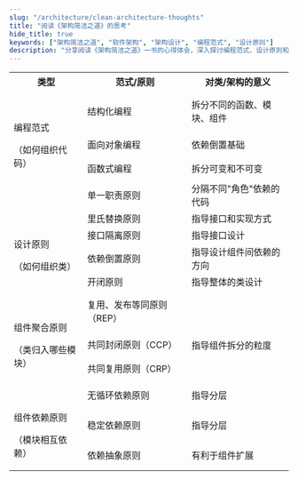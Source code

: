 ```yaml
---
slug: "/architecture/clean-architecture-thoughts"
title: "阅读《架构简洁之道》的思考"
hide_title: true
keywords: ["架构简洁之道", "软件架构", "架构设计", "编程范式", "设计原则"]
description: "分享阅读《架构简洁之道》一书的心得体会，深入探讨编程范式、设计原则和架构设计的核心思想"
---
```




<table>
    <tr>
      <th>类型</th>
      <th>范式/原则</th>
      <th>对类/架构的意义</th>
    </tr>
    <tr>
      <td rowspan="3">
        <p>
          <br/>
        </p>
        <p>编程范式</p>
        <p>（如何组织代码）</p>
      </td>
      <td>结构化编程</td>
      <td>拆分不同的函数、模块、组件</td>
    </tr>
    <tr>
      <td colspan="1">面向对象编程</td>
      <td colspan="1">依赖倒置基础</td>
    </tr>
    <tr>
      <td colspan="1">函数式编程</td>
      <td colspan="1">拆分可变和不可变</td>
    </tr>
    <tr>
      <td rowspan="5">
        <p>
          <br/>
        </p>
        <p>
          <br/>
        </p>
        <p>设计原则</p>
        <p>（如何组织类）</p>
      </td>
      <td colspan="1">单一职责原则</td>
      <td colspan="1">分隔不同"角色"依赖的代码</td>
    </tr>
    <tr>
      <td colspan="1">里氏替换原则</td>
      <td colspan="1">指导接口和实现方式</td>
    </tr>
    <tr>
      <td colspan="1">接口隔离原则</td>
      <td colspan="1">指导接口设计</td>
    </tr>
    <tr>
      <td colspan="1">依赖倒置原则</td>
      <td colspan="1">指导设计组件间依赖的方向</td>
    </tr>
    <tr>
      <td colspan="1">开闭原则</td>
      <td colspan="1">指导整体的类设计</td>
    </tr>
    <tr>
      <td rowspan="3">
        <p>
          <br/>
        </p>
        <p>组件聚合原则</p>
        <p>（类归入哪些模块）</p>
      </td>
      <td colspan="1">复用、发布等同原则（REP）</td>
      <td rowspan="3">
        <p>
          <br/>
        </p>
        <p>指导组件拆分的粒度</p>
      </td>
    </tr>
    <tr>
      <td colspan="1">共同封闭原则（CCP）</td>
    </tr>
    <tr>
      <td colspan="1">共同复用原则（CRP）</td>
    </tr>
    <tr>
      <td rowspan="3">
        <p>
          <br/>
        </p>
        <p>组件依赖原则</p>
        <p>（模块相互依赖）</p>
      </td>
      <td colspan="1">无循环依赖原则</td>
      <td colspan="1">指导分层</td>
    </tr>
    <tr>
      <td colspan="1">稳定依赖原则</td>
      <td colspan="1">指导分层</td>
    </tr>
    <tr>
      <td colspan="1">依赖抽象原则</td>
      <td colspan="1">有利于组件扩展</td>
    </tr>
</table>
